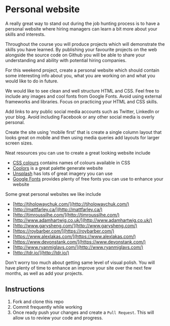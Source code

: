 # Personal website

A really great way to stand out during the job hunting process is to have a personal website where hiring managers can learn a bit more about your skills and interests.

Throughout the course you will produce projects which will demonstrate the skills you have learned. By publishing your favourite projects on the web alongside the source code on Github you will be able to share your understanding and ability with potential hiring companies.

For this weekend project, create a personal website which should contain some interesting info about you, what you are working on and what you would like to do in future.

We would like to see clean and well structure HTML and CSS. Feel free to include any images and cool fonts from Google Fonts. Avoid using external frameworks and libraries. Focus on practicing your HTML and CSS skills.

Add links to any public social media accounts such as Twitter, LinkedIn or your blog. Avoid including Facebook or any other social media is overly personal.

Create the site using 'mobile first' that is create a single column layout that looks great on mobile and then using media queries add layouts for larger screen sizes.

Neat resources you can use to create a great looking website include
- [CSS colours](https://www.quackit.com/css/css_color_codes.cfm) contains names of colours available in CSS
- [Coolors](http://coolors.co/) is a great palette generate website
- [Unsplash](https://unsplash.com/) has lots of great imagery you can use
- [Google Fonts](https://fonts.google.com/) provides plenty of free fonts you can use to enhance your website

Some great personal websites we like include

- [http://tjholowaychuk.com/](http://tjholowaychuk.com/)
- [http://mattfarley.ca/](http://mattfarley.ca/)
- [http://timroussilhe.com/](http://timroussilhe.com/)
- [http://www.adamhartwig.co.uk/](http://www.adamhartwig.co.uk/)
- [http://www.garysheng.com/](http://www.garysheng.com/)
- [https://roybarber.com/](https://roybarber.com/)
- [https://www.alexlakas.com/](https://www.alexlakas.com/)
- [https://www.devonstank.com/](https://www.devonstank.com/)
- [http://www.ryanmiglavs.com/](http://www.ryanmiglavs.com/)
- [http://tdr.io/](http://tdr.io/)

Don't worry too much about getting same level of visual polish. You will have plenty of time to enhance an improve your site over the next few months, as well as add your projects.

## Instructions

1. Fork and clone this repo
2. Commit frequently while working
3. Once ready push your changes and create a `Pull Request`. This will allow us to review your code and progress.
